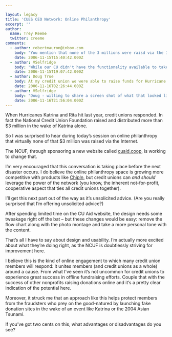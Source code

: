 ```yaml
---

layout: legacy
title: 'CUES CEO Network: Online Philanthropy'
excerpt: ''
author:
  name: Trey Reeme
  twitter: creeme
comments:
  - author: robertmauron@inbox.com
    body: "You mention that none of the 3 millions were raisd via the Internet. Maybe you could be interested to know that there is a new non-profit NGO called DonationPixel, whith the goal to collect money only via Internet. They offer different humanitarian projects around the world.\r\n\r\nThis website offers the visibility of the donor, the choice of the project and the country, and also the visibility of work in the field. They also give answers to different questions, like \"Where goes my money?\" or \"what do they do with it?\". \r\n\r\nIt seems to be an interesting new approach to encourage donations for vulnerables. The URL is http://www.donationpixel.org/index_fr.php .\r\n\r\nMaybe a new way to attract more donation. \r\n\r\nThanks for your attention. \r\n\r\nRobert\r\n"
    date: 2006-11-15T15:40:42.000Z
  - author: VSelfridge
    body: "While our CU didn't have the functionality available to take online donations for Hurricane Katrina relief - or even for our American Cancer Society \"Heart Walk\", and United Way campaigns this year... Our current support of the Care & Share foodbank (a member of the Second Harvest foodbank network) does have an online component - courtesy of the organization itself! \r\n\r\nI agree - our online members are willing to participate by sharing their funds with worthy causes... But may not make it all the way into a service center to do so.  \r\nHaving links to \"verified\" donation sites / creating that functionality ourselves for various causes - could help these \"non-lobby\" members participate more with us!"
    date: 2006-11-15T19:07:42.000Z
  - author: Doug True
    body: At my credit union we were able to raise funds for Hurricane Katrina and 9/11 through our Internet Banking platform.  We created the ability for our members to transfer funds through the normal transfer function to the charitable cause.  We then communicated how much we had raised.  It was effective for all involved.
    date: 2006-11-16T02:26:44.000Z
  - author: VSelfridge
    body: "Doug - willing to share a screen shot of what that looked like?  (How does everyone have \"the charity account\" as a transfer target...)\r\n\r\n-V"
    date: 2006-11-16T21:56:04.000Z
---
```


<p>When Hurricanes Katrina and Rita hit last year, credit unions responded.  In fact the National Credit Union Foundation raised and distributed more than $3 million in the wake of Katrina alone.</p>
<p>So I was surprised to hear during today&#8217;s session on online philanthropy that virtually none of that $3 million was raised via the Internet.</p>
<p>The <span class="caps">NCUF</span>, through sponsoring a new website called <a href="http://www.cuaid.coop">cuaid.coop</a>, is working to change that.</p>
<p>I&#8217;m very encouraged that this conversation is taking place before the next disaster occurs.  I do believe the online philanthropy space is growing more competitive with products like <a href="http://www.chipin.com">ChipIn</a>, but credit unions can <em>and should</em> leverage the power of the network (you know, the inherent not-for-profit, cooperative aspect that ties all credit unions together).</p>
<p>I&#8217;ll get this next part out of the way as it&#8217;s unsolicited advice. (Are you really surprised that I&#8217;m offering unsolicited advice?)</p>
<p>After spending limited time on the CU Aid website, the design needs some tweakage right off the bat &#8211; but these changes would be easy: remove the flow chart along with the photo montage and take a more personal tone with the content.</p>
<p>That&#8217;s all I have to say about design and usability.  I&#8217;m actually more excited about what they&#8217;re doing right, as the <span class="caps">NCUF</span> is doubtlessly striving for improvement here.</p>
<p>I believe this is the kind of online engagement to which many credit union members will respond: it unites members (and credit unions as a whole) around a cause.  From what I&#8217;ve seen it&#8217;s not uncommon for credit unions to experience great success in offline fundraising efforts.  Couple that with the success of other nonprofits raising donations online and it&#8217;s a pretty clear indication of the potential here.</p>
<p>Moreover, it struck me that an approach like this helps protect members from the fraudsters who prey on the good-natured by launching fake donation sites in the wake of an event like Katrina or the 2004 Asian Tsunami.</p>
<p>If you&#8217;ve got two cents on this, what advantages or disadvantages do you see?</p>